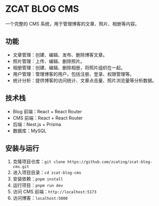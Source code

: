 # ZCAT BLOG CMS

一个完整的 CMS 系统，用于管理博客的文章、照片、相册等内容。

## 功能

- 文章管理：创建、编辑、发布、删除博客文章。
- 照片管理：上传、编辑、删除照片。
- 相册管理：创建、编辑、删除相册，将照片组织在一起。
- 用户管理：管理博客的用户，包括注册、登录、权限管理等。
- 统计分析：提供博客的访问统计、文章点击量、照片浏览量等分析数据。

## 技术栈

- Blog 前端：React + React Router
- CMS 前端：React + React Router
- 后端：Nest.js + Prisma
- 数据库：MySQL

## 安装与运行

1. 克隆项目仓库：`git clone https://github.com/zcating/zcat-blog-cms.git`
2. 进入项目目录：`cd zcat-blog-cms`
3. 安装依赖：`pnpm install`
4. 运行项目：`pnpm run dev`
5. 访问 CMS 前端：`http://localhost:5173`
6. 访问博客：`localhost:5000`
